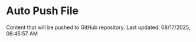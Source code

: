 # Auto Push File

Content that will be pushed to GitHub repository.
Last updated: 08/17/2025, 06:45:57 AM